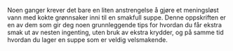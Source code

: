 Noen ganger krever det bare en liten anstrengelse å gjøre et meningsløst vann med kokte grønnsaker inni til en smakfull suppe. Denne oppskriften er en av dem som gir deg noen grunnleggende tips for hvordan du får ekstra smak ut av nesten ingenting, uten bruk av ekstra krydder, og på samme tid hvordan du lager en suppe som er veldig velsmakende.